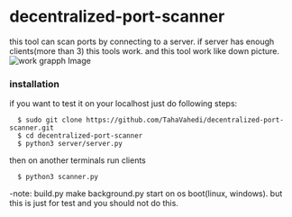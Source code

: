 # decentralized-port-scanner
this tool can scan ports by connecting to a server. if server has enough clients(more than 3) this tools work.
and this tool work like down picture.
![work grapph Image](https://i.ibb.co/mHXr9P5/master.jpg)

### installation
if you want to test it on your localhost just do following steps:
```
  $ sudo git clone https://github.com/TahaVahedi/decentralized-port-scanner.git
  $ cd decentralized-port-scanner
  $ python3 server/server.py 
```
then on another terminals run clients
```
  $ python3 scanner.py
```

-note: build.py make background.py start on os boot(linux, windows). but this is just for test and you should not do this.

